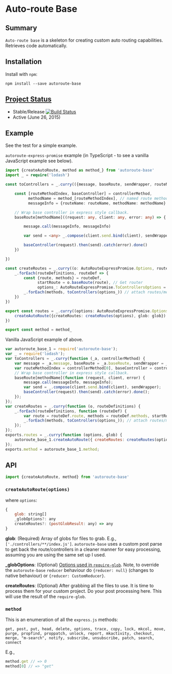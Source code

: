 # Auto-route Base

## Summary

`Auto-route base` is a skeleton for creating custom auto routing capabilities.
Retrieves code automatically.

## Installation

Install with `npm`:

```
npm install --save autoroute-base
```

## [Project Status](http://www.walkercoderanger.com/blog/2015/06/advice-for-open-source-projects/)

- Stable/Release [![Build Status](https://secure.travis-ci.org/jon49/autoroute-base.png?branch=master)](http://travis-ci.org/jon49/autoroute-base)
- Active (June 26, 2015)

## Example

See the test for a simple example.

`autoroute-express-promise` example (in TypeScript - to see a vanilla JavaScript example see below).

```ts
import {createAutoRoute, method as method_} from 'autoroute-base'
import _ = require('lodash')

const toControllers = _.curry(({message, baseRoute, sendWrapper, routeName}: AutoRouteExpressPromise.ToControllersOptions, controllerMethod: AutoRouteExpressPromise.ControllerMethod) => {

    const [routeMethodIndex, baseController] = controllerMethod,
          methodName = method_[routeMethodIndex], // named route method
          messageInfo = {routeName: routeName, methodName: methodName}

    // Wrap base controller in express style callback.
    baseRoute[methodName]((request: any, client: any, error: any) => {

        message.call(messageInfo, messageInfo)

        var send = <any> _.compose(client.send.bind(client), sendWrapper)

        baseController(request).then(send).catch(error).done()
    })

})

const createRoutes = _.curry((o: AutoRouteExpressPromise.Options, routeDefinitions: AutoRouteExpressPromise.RouteDefinition[]) => {
    _.forEach(routeDefinitions, routeDef => {
        const {route, methods} = routeDef,
              startRoute = o.baseRoute(route), // Get router
              options_: AutoRouteExpressPromise.ToControllersOptions = <any> _.assign({}, o, {routeName: route, baseRoute: startRoute})
        _.forEach(methods, toControllers(options_)) // attach routes/methods to router
    })
})

export const routes = _.curry((options: AutoRouteExpressPromise.Options, glob: string[]) => {
    createAutoRoute({createRoutes: createRoutes(options), glob: glob})
})

export const method = method_
```

Vanilla JavaScript example of above.

```js
var autoroute_base_1 = require('autoroute-base');
var _ = require('lodash');
var toControllers = _.curry(function (_a, controllerMethod) {
    var message = _a.message, baseRoute = _a.baseRoute, sendWrapper = _a.sendWrapper, routeName = _a.routeName;
    var routeMethodIndex = controllerMethod[0], baseController = controllerMethod[1], methodName = autoroute_base_1.method[routeMethodIndex], messageInfo = { routeName: routeName, methodName: methodName };
    // Wrap base controller in express style callback.
    baseRoute[methodName](function (request, client, error) {
        message.call(messageInfo, messageInfo);
        var send = _.compose(client.send.bind(client), sendWrapper);
        baseController(request).then(send).catch(error).done();
    });
});
var createRoutes = _.curry(function (o, routeDefinitions) {
    _.forEach(routeDefinitions, function (routeDef) {
        var route = routeDef.route, methods = routeDef.methods, startRoute = o.baseRoute(route), options_ = _.assign({}, o, { routeName: route, baseRoute: startRoute });
        _.forEach(methods, toControllers(options_)); // attach routes/methods to router
    });
});
exports.routes = _.curry(function (options, glob) {
    autoroute_base_1.createAutoRoute({ createRoutes: createRoutes(options), glob: glob });
});
exports.method = autoroute_base_1.method;
```

## API

```js
import {createAutoRoute, method} from 'autoroute-base'
```

### `createAutoRoute(options)`

where `options`:

```js
{
    glob: string[]
    _globOptions?: any
    createRoutes?: (postGlobResult: any) => any
}
```
**glob**: (Required) Array of globs for files to grab. E.g.,
`['./controllers/**/index.js']`. `autoroute-base` uses a custom post parse
to get back the route/controllers in a cleaner manner for easy processing,
assuming you are using the same set up I used.

**_globOptions**: (Optional) [Options used in
`require-glob`](https://www.npmjs.com/package/require-glob#options).
Note, to override the `autoroute-base` `reducer` behaviour do `{reducer: null}`
(changes to native behaviour) or `{reducer: CustomReducer}`.

**createRoutes**: (Optional) After grabbing all the files to use. It is time to
process them for your custom project. Do your post processing here. This will
use the result of the `require-glob`.

### `method`

This is an enumeration of all the `express.js` methods:

`get, post, put, head, delete, options, trace, copy, lock, mkcol, move, purge, propfind, proppatch, unlock, report, mkactivity, checkout, merge, "m-search", notify, subscribe, unsubscribe, patch, search, connect`

E.g.,

```js
method.get // => 0
method[0] // => "get"
```
